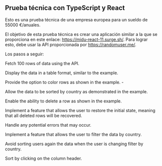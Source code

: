 ## Prueba técnica con TypeScript y React

Esto es una prueba técnica de una empresa europea para un sueldo de 55000 €/anuales.

El objetivo de esta prueba técnica es crear una aplicación similar a la que se proporciona en este enlace: https://midu-react-11.surge.sh/. Para lograr esto, debe usar la API proporcionada por https://randomuser.me/.

Los pasos a seguir:

 Fetch 100 rows of data using the API.
 
 Display the data in a table format, similar to the example.
 
 Provide the option to color rows as shown in the example. - 
 
 Allow the data to be sorted by country as demonstrated in the example.
 
 Enable the ability to delete a row as shown in the example.
 
 Implement a feature that allows the user to restore the initial state, meaning that all deleted rows will be recovered.
 
 Handle any potential errors that may occur.
 
 Implement a feature that allows the user to filter the data by country.
 
 Avoid sorting users again the data when the user is changing filter by country.
 
 Sort by clicking on the column header.
